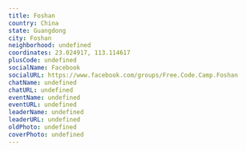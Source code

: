 ```yaml
---
title: Foshan
country: China
state: Guangdong
city: Foshan
neighborhood: undefined
coordinates: 23.024917, 113.114617
plusCode: undefined
socialName: Facebook
socialURL: https://www.facebook.com/groups/Free.Code.Camp.Foshan
chatName: undefined
chatURL: undefined
eventName: undefined
eventURL: undefined
leaderName: undefined
leaderURL: undefined
oldPhoto: undefined
coverPhoto: undefined
---
```

